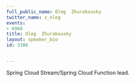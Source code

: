 ---
full_public_name: Oleg  Zhurakousky
twitter_name: z_oleg
events:
- 6968
title: Oleg  Zhurakousky
layout: speaker_bio
id: 3386

---
Spring Cloud Stream/Spring Cloud Function lead.
